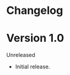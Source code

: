
Changelog
=========


Version 1.0
===========

Unreleased

<!-- Released 2021-04-01 -->

* Initial release.
